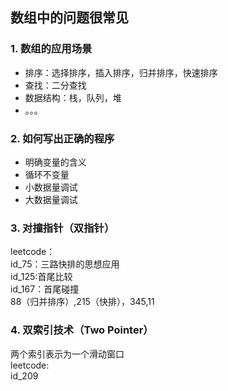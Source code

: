## 数组中的问题很常见

### 1. 数组的应用场景
- 排序：选择排序，插入排序，归并排序，快速排序
- 查找：二分查找
- 数据结构：栈，队列，堆  
- 。。。

### 2. 如何写出正确的程序
- 明确变量的含义
- 循环不变量
- 小数据量调试
- 大数据量调试

### 3. 对撞指针（双指针）
leetcode：  
id_75：三路快排的思想应用  
id_125:首尾比较  
id_167：首尾碰撞  
88（归并排序）,215（快排），345,11

### 4. 双索引技术（Two Pointer）
两个索引表示为一个滑动窗口  
leetcode:   
id_209 
